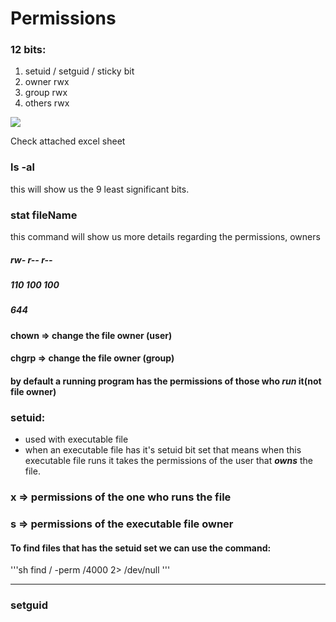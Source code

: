 # Permissions
### 12 bits:
1. setuid / setguid / sticky bit
2. owner rwx
3. group rwx
4. others rwx


![](https://i.pinimg.com/originals/1d/50/34/1d5034f391350603dcf13fe348872a76.png)

Check attached excel sheet

### ls -al
this will show us the 9 least significant bits.
### stat fileName
this command will show us more details regarding the permissions, owners

##### rw- r-- r--
##### 110 100 100
##### 644

#### chown => change the file owner (user)
#### chgrp => change the file owner (group)

#### by default a running program has the permissions of those who ***run*** it(not file owner)


### setuid:
* used with executable file
* when an executable file has it's setuid bit set that means when this executable file runs it takes the permissions of the user that ***owns*** the file.


### x => permissions of the one who runs the file
### s => permissions of the executable file owner


####  To find files that has the setuid set we can use the command:
'''sh
find / -perm /4000 2> /dev/null
'''


---

### setguid









